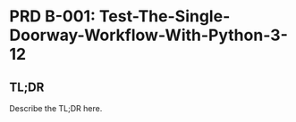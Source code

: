 # PRD B-001: Test-The-Single-Doorway-Workflow-With-Python-3-12
<!-- BACKLOG_ID: B-001 -->
<!-- FILE_TYPE: prd -->
<!-- SLUG: Test-The-Single-Doorway-Workflow-With-Python-3-12 -->
<!-- ROADMAP_REFERENCE: 000_core/004_development-roadmap.md -->



## TL;DR

Describe the TL;DR here.
